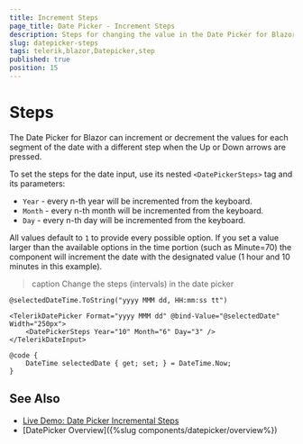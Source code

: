 ```yaml
---
title: Increment Steps
page_title: Date Picker - Increment Steps
description: Steps for changing the value in the Date Picker for Blazor.
slug: datepicker-steps
tags: telerik,blazor,Datepicker,step
published: true
position: 15
---
```


# Steps

The Date Picker for Blazor can increment or decrement the values for each segment of the date with a different step when the Up or Down arrows are pressed.

To set the steps for the date input, use its nested `<DatePickerSteps>` tag and its parameters:

* `Year` - every n-th year will be incremented from the keyboard.
* `Month` - every n-th month will be incremented from the keyboard.
* `Day` - every n-th day will be incremented from the keyboard.


All values default to `1` to provide every possible option. If you set a value larger than the available options in the time portion (such as Minute=70) the component will increment the date with the designated value (1 hour and 10 minutes in this example).

>caption Change the steps (intervals) in the date picker

````CSHTML
@selectedDateTime.ToString("yyyy MMM dd, HH:mm:ss tt")

<TelerikDatePicker Format="yyyy MMM dd" @bind-Value="@selectedDate" Width="250px">
    <DatePickerSteps Year="10" Month="6" Day="3" />
</TelerikDateInput>

@code {
    DateTime selectedDate { get; set; } = DateTime.Now;
}
````



## See Also

* [Live Demo: Date Picker Incremental Steps](https://demos.telerik.com/blazor-ui/datepicker/incremental-steps)
* [DatePicker Overview]({%slug components/datepicker/overview%})

